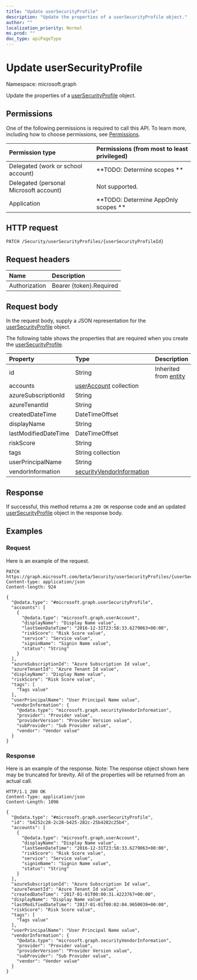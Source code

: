 ```yaml
---
title: "Update userSecurityProfile"
description: "Update the properties of a userSecurityProfile object."
author: ""
localization_priority: Normal
ms.prod: ""
doc_type: apiPageType
---
```


# Update userSecurityProfile

Namespace: microsoft.graph

Update the properties of a [userSecurityProfile](../resources/usersecurityprofile.md) object.

## Permissions
One of the following permissions is required to call this API. To learn more, including how to choose permissions, see [Permissions](/concepts/permissions-reference.md).

|Permission type|Permissions (from most to least privileged)|
|:---|:---|
|Delegated (work or school account)|**TODO: Determine scopes **|
|Delegated (personal Microsoft account)|Not supported.|
|Application|**TODO: Determine AppOnly scopes **|

## HTTP request
<!-- {
  "blockType": "ignored"
}
-->
``` http
PATCH /Security/userSecurityProfiles/{userSecurityProfileId}
```

## Request headers
|Name|Description|
|:---|:---|
|Authorization|Bearer {token}.Required|

## Request body
In the request body, supply a JSON representation for the [userSecurityProfile](../resources/usersecurityprofile.md) object.

The following table shows the properties that are required when you create the [userSecurityProfile](../resources/usersecurityprofile.md).

|Property|Type|Description|
|:---|:---|:---|
|id|String| Inherited from [entity](../resources/entity.md)|
|accounts|[userAccount](../resources/useraccount.md) collection||
|azureSubscriptionId|String||
|azureTenantId|String||
|createdDateTime|DateTimeOffset||
|displayName|String||
|lastModifiedDateTime|DateTimeOffset||
|riskScore|String||
|tags|String collection||
|userPrincipalName|String||
|vendorInformation|[securityVendorInformation](../resources/securityvendorinformation.md)||



## Response
If successful, this method returns a `200 OK` response code and an updated [userSecurityProfile](../resources/usersecurityprofile.md) object in the response body.

## Examples

### Request
Here is an example of the request.
<!-- {
  "blockType": "request",
  "name": "update_usersecurityprofile"
}
-->
``` http
PATCH https://graph.microsoft.com/beta/Security/userSecurityProfiles/{userSecurityProfileId}
Content-type: application/json
Content-length: 924

{
  "@odata.type": "#microsoft.graph.userSecurityProfile",
  "accounts": [
    {
      "@odata.type": "microsoft.graph.userAccount",
      "displayName": "Display Name value",
      "lastSeenDateTime": "2016-12-31T23:58:33.6279063+00:00",
      "riskScore": "Risk Score value",
      "service": "Service value",
      "signinName": "Signin Name value",
      "status": "String"
    }
  ],
  "azureSubscriptionId": "Azure Subscription Id value",
  "azureTenantId": "Azure Tenant Id value",
  "displayName": "Display Name value",
  "riskScore": "Risk Score value",
  "tags": [
    "Tags value"
  ],
  "userPrincipalName": "User Principal Name value",
  "vendorInformation": {
    "@odata.type": "microsoft.graph.securityVendorInformation",
    "provider": "Provider value",
    "providerVersion": "Provider Version value",
    "subProvider": "Sub Provider value",
    "vendor": "Vendor value"
  }
}
```

### Response
Here is an example of the response. Note: The response object shown here may be truncated for brevity. All of the properties will be returned from an actual call.
<!-- {
  "blockType": "response",
  "truncated": true
}
-->
``` http
HTTP/1.1 200 OK
Content-Type: application/json
Content-Length: 1096

{
  "@odata.type": "#microsoft.graph.userSecurityProfile",
  "id": "b4252c28-2c28-b425-282c-25b4282c25b4",
  "accounts": [
    {
      "@odata.type": "microsoft.graph.userAccount",
      "displayName": "Display Name value",
      "lastSeenDateTime": "2016-12-31T23:58:33.6279063+00:00",
      "riskScore": "Risk Score value",
      "service": "Service value",
      "signinName": "Signin Name value",
      "status": "String"
    }
  ],
  "azureSubscriptionId": "Azure Subscription Id value",
  "azureTenantId": "Azure Tenant Id value",
  "createdDateTime": "2017-01-01T00:00:31.4223767+00:00",
  "displayName": "Display Name value",
  "lastModifiedDateTime": "2017-01-01T00:02:04.9650039+00:00",
  "riskScore": "Risk Score value",
  "tags": [
    "Tags value"
  ],
  "userPrincipalName": "User Principal Name value",
  "vendorInformation": {
    "@odata.type": "microsoft.graph.securityVendorInformation",
    "provider": "Provider value",
    "providerVersion": "Provider Version value",
    "subProvider": "Sub Provider value",
    "vendor": "Vendor value"
  }
}
```

